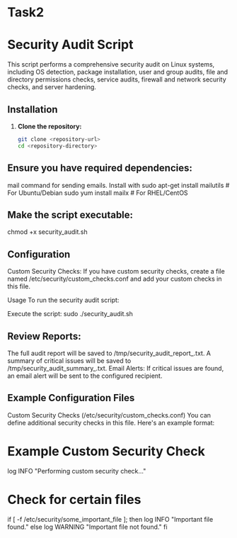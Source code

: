 # Task2

# Security Audit Script

This script performs a comprehensive security audit on Linux systems, including OS detection, package installation, user and group audits, file and directory permissions checks, service audits, firewall and network security checks, and server hardening.

## Installation

1. **Clone the repository:**
   ```bash
   git clone <repository-url>
   cd <repository-directory>

## Ensure you have required dependencies:

mail command for sending emails. Install with
sudo apt-get install mailutils # For Ubuntu/Debian
sudo yum install mailx # For RHEL/CentOS
## Make the script executable:
chmod +x security_audit.sh


## Configuration
Custom Security Checks: If you have custom security checks, create a file named /etc/security/custom_checks.conf and add your custom checks in this file.

Usage
To run the security audit script:

Execute the script:
sudo ./security_audit.sh

## Review Reports:

The full audit report will be saved to /tmp/security_audit_report_<timestamp>.txt.
A summary of critical issues will be saved to /tmp/security_audit_summary_<timestamp>.txt.
Email Alerts: If critical issues are found, an email alert will be sent to the configured recipient.

## Example Configuration Files
Custom Security Checks (/etc/security/custom_checks.conf)
You can define additional security checks in this file. Here's an example format:

# Example Custom Security Check
log INFO "Performing custom security check..."

# Check for certain files
if [ -f /etc/security/some_important_file ]; then
    log INFO "Important file found."
else
    log WARNING "Important file not found."
fi



